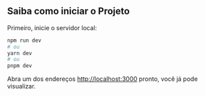 ## Saiba como iniciar o Projeto

Primeiro, inicie o servidor local:

```bash
npm run dev
# ou
yarn dev
# ou
pnpm dev
```

Abra um dos endereços [http://localhost:3000](http://localhost:3000) pronto, você já pode visualizar.
